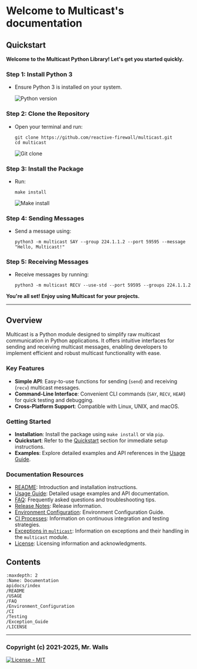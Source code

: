 # Welcome to Multicast's documentation

## Quickstart

**Welcome to the Multicast Python Library! Let's get you started quickly.**

### Step 1: Install Python 3

* Ensure Python 3 is installed on your system.

  ![Python version](https://gist.github.com/reactive-firewall/33d74d2233ecb4ffe5a3891134fa0328/raw/cb3eff82d38d9213b4f0a678285e62ec87ff2dea/quickstart_step_1_tty.gif)

### Step 2: Clone the Repository

* Open your terminal and run:

  ```shell
  git clone https://github.com/reactive-firewall/multicast.git
  cd multicast
  ```

  ![Git clone](https://gist.github.com/reactive-firewall/33d74d2233ecb4ffe5a3891134fa0328/raw/cb3eff82d38d9213b4f0a678285e62ec87ff2dea/quickstart_step_2_tty.gif)

### Step 3: Install the Package

* Run:

  ```shell
  make install
  ```

  ![Make install](https://gist.github.com/reactive-firewall/33d74d2233ecb4ffe5a3891134fa0328/raw/cb3eff82d38d9213b4f0a678285e62ec87ff2dea/quickstart_step_3_tty.gif)

### Step 4: Sending Messages

* Send a message using:

  ```shell
  python3 -m multicast SAY --group 224.1.1.2 --port 59595 --message "Hello, Multicast!"
  ```

### Step 5: Receiving Messages

* Receive messages by running:

  ```shell
  python3 -m multicast RECV --use-std --port 59595 --groups 224.1.1.2
  ```

**You're all set! Enjoy using Multicast for your projects.**

---

## Overview

Multicast is a Python module designed to simplify raw multicast communication in Python
applications. It offers intuitive interfaces for sending and receiving multicast messages,
enabling developers to implement efficient and robust multicast functionality with ease.

### Key Features

* **Simple API**: Easy-to-use functions for sending (`send`) and receiving (`recv`) multicast
  messages.
* **Command-Line Interface**: Convenient CLI commands (`SAY`, `RECV`, `HEAR`) for quick testing
  and debugging.
* **Cross-Platform Support**: Compatible with Linux, UNIX, and macOS.

### Getting Started

* **Installation**: Install the package using `make install` or via `pip`.
* **Quickstart**: Refer to the [Quickstart](#quickstart) section for immediate setup instructions.
* **Examples**: Explore detailed examples and API references in the [Usage Guide](./USAGE).

### Documentation Resources

* [README](./README): Introduction and installation instructions.
* [Usage Guide](./USAGE): Detailed usage examples and API documentation.
* [FAQ](./FAQ): Frequently asked questions and troubleshooting tips.
* [Release Notes](https://github.com/reactive-firewall/multicast/releases): Release information.
* [Environment Configuration](./Environment_Configuration): Environment Configuration Guide.
* [CI Processes](./CI): Information on continuous integration and testing strategies.
* [Exceptions in `multicast`](./Exception_Guide): Information on exceptions and their handling in
  the `multicast` module.
* [License](./LICENSE): Licensing information and acknowledgments.

## Contents

```{toctree}
:maxdepth: 2
:Name: Documentation
apidocs/index
/README
/USAGE
/FAQ
/Environment_Configuration
/CI
/Testing
/Exception_Guide
/LICENSE
```

---

### Copyright (c) 2021-2025, Mr. Walls

[![License - MIT](https://img.shields.io/pypi/l/multicast?cacheSeconds=3600)](https://github.com/reactive-firewall/multicast/tree/HEAD/LICENSE.md)
